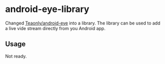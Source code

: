 android-eye-library
===================

Changed [Teaonly/android-eye](https://github.com/Teaonly/android-eye) into a library. The library can be used to add a live vide stream directly from you Android app.

Usage
-----

Not ready.
